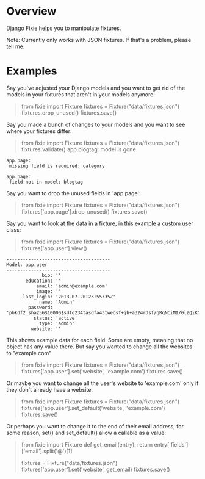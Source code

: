 Overview
====================

Django Fixie helps you to manipulate fixtures.

Note: Currently only works with JSON fixtures.  If that's a problem, please tell me.


Examples
=====================

Say you've adjusted your Django models and you want to get rid of the models in your fixtures
that aren't in your models anymore:

 > from fixie import Fixture
 > fixtures = Fixture("data/fixtures.json")
 > fixtures.drop_unused()
 > fixtures.save()


Say you made a bunch of changes to your models and you want to see where your fixtures differ:

 > from fixie import Fixture
 > fixtures = Fixture("data/fixtures.json")
 > fixtures.validate()
    app.blogtag:
     model is gone

    app.page:
     missing field is required: category

    app.page:
     field not in model: blogtag


Say you want to drop the unused fields in 'app.page':
 
 > from fixie import Fixture
 > fixtures = Fixture("data/fixtures.json")
 > fixtures['app.page'].drop_unused()
 > fixtures.save()


Say you want to look at the data in a fixture, in this example a custom user class:

 > from fixie import Fixture
 > fixtures = Fixture("data/fixtures.json")
 > fixtures['app.user'].view()

    --------------------------------------
    Model: app.user 
    --------------------------------------
                 bio: ''
           education: ''
               email: 'admin@example.com'
               image: ''
          last_login: '2013-07-20T23:55:35Z'
                name: 'Admin'
            password: 'pbkdf2_sha256$10000$sdfq234tasdfa43twedsf+jh+a324rdsf/gRqNCiMI/GlZQiKN7OOB1I4bhs='
              status: 'active'
                type: 'admin'
             website: ''

This shows example data for each field.  Some are empty, meaning that no object has any value there.  But say you wanted 
to change all the websites to "example.com"

 > from fixie import Fixture
 > fixtures = Fixture("data/fixtures.json")
 > fixtures['app.user'].set('website', 'example.com')
 > fixtures.save()

Or maybe you want to change all the user's website to 'example.com' only if they don't already have a website.

 > from fixie import Fixture
 > fixtures = Fixture("data/fixtures.json")
 > fixtures['app.user'].set_default('website', 'example.com')
 > fixtures.save()

Or perhaps you want to change it to the end of their email address, for some reason, set() and set_default() allow a callable
as a value:

 > from fixie import Fixture
 > def get_email(entry):
 >    return entry['fields']['email'].split('@')[1]
 >
 > fixtures = Fixture("data/fixtures.json")
 > fixtures['app.user'].set('website', get_email)
 > fixtures.save()
 
